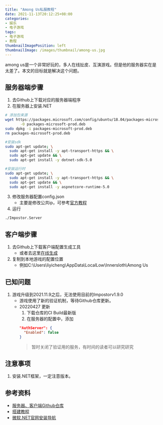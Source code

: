 ```yaml
---
title: "Among Us私服教程"
date: 2021-11-13T20:12:25+08:00
categories:
- 娱乐
- 电子游戏
tags:
- 电子游戏
- 教程
thumbnailImagePosition: left
thumbnailImage: /images/thumbnail/among-us.jpg
---
```

among us是一个非常好玩的，多人在线扯皮、互演游戏。但是他的服务器实在是太差了。本文的目标就是解决这个问题。
<!--more-->
## 服务器端步骤
1. 去Github上下载对应的服务器端程序
2. 在服务器上安装.NET
```sh
# 添加包来源
wget https://packages.microsoft.com/config/ubuntu/18.04/packages-microsoft-prod.deb \
       -O packages-microsoft-prod.deb
sudo dpkg -i packages-microsoft-prod.deb
rm packages-microsoft-prod.deb

#安装sdk
sudo apt-get update; \
  sudo apt-get install -y apt-transport-https && \
  sudo apt-get update && \
  sudo apt-get install -y dotnet-sdk-5.0

#安装运行时
sudo apt-get update; \
  sudo apt-get install -y apt-transport-https && \
  sudo apt-get update && \
  sudo apt-get install -y aspnetcore-runtime-5.0
```
3. 修改服务器配置config.json
    - 主要是修改公共ip，可参考[官方教程](https://github.com/Impostor/Impostor/blob/master/docs/Running-the-server.md)
4. 运行
```sh
./Impostor.Server
```
## 客户端步骤
1. 去Github上下载客户端配置生成工具
    - 或者去这里[在线生成](https://impostor.github.io/Impostor/)
2. 复制到本地游戏的配置位置
    - 例如C:\Users\liyicheng\AppData\LocalLow\Innersloth\Among Us
## 已知问题
1. 游戏升级到2021.11.9之后，无法使用目前的Impostorv1.9.0
    - 游戏使用了新的验证机制，等待Github仓库更新。
    - 20220427 更新
      1. 下载仓库的CI Build最新版
      1. 在服务器的配置中，添加
        ```json
        "AuthServer": {
          "Enabled": false
        }
        ```
        > 暂时关闭了验证用的服务，有时间的读者可以研究研究
## 注意事项
1. 安装.NET框架，一定注意版本。
## 参考资料
- [服务器、客户端Github仓库](https://github.com/Impostor/Impostor)
- [搭建教程](https://www.bilibili.com/read/cv13573966)
- [微软.NET官网安装导航](https://dotnet.microsoft.com/download/dotnet)
